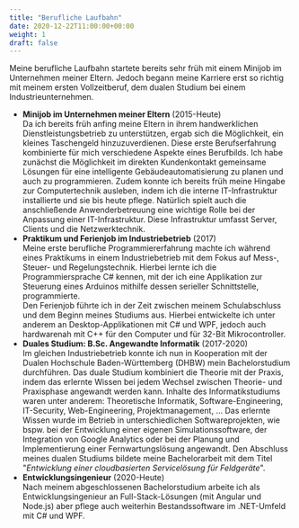 ```yaml
---
title: "Berufliche Laufbahn"
date: 2020-12-22T11:00:00+00:00
weight: 1
draft: false
---
```


Meine berufliche Laufbahn startete bereits sehr früh mit einem Minijob im Unternehmen meiner Eltern. Jedoch begann meine Karriere erst so richtig mit meinem ersten Vollzeitberuf, dem dualen Studium bei einem Industrieunternehmen.

- **Minijob im Unternehmen meiner Eltern** (2015-Heute)  
  Da ich bereits früh anfing meine Eltern in ihrem handwerklichen Dienstleistungsbetrieb zu unterstützen, ergab sich die Möglichkeit, ein kleines Taschengeld hinzuzuverdienen. Diese erste Berufserfahrung kombinierte für mich verschiedene Aspekte eines Berufbilds. Ich habe zunächst die Möglichkeit im direkten Kundenkontakt gemeinsame Lösungen für eine intelligente Gebäudeautomatisierung zu planen und auch zu programmieren. Zudem konnte ich bereits früh meine Hingabe zur Computertechnik ausleben, indem ich die interne IT-Infrastruktur installierte und sie bis heute pflege. Natürlich spielt auch die anschließende Anwenderbetreuung eine wichtige Rolle bei der Anpassung einer IT-Infrastruktur. Diese Infrastruktur umfasst Server, Clients und die Netzwerktechnik.
- **Praktikum und Ferienjob im Industriebetrieb** (2017)  
  Meine erste berufliche Programmiererfahrung machte ich während eines Praktikums in einem Industriebetrieb mit dem Fokus auf Mess-, Steuer- und Regelungstechnik. Hierbei lernte ich die Programmiersprache C# kennen, mit der ich eine Applikation zur Steuerung eines Arduinos mithilfe dessen serieller Schnittstelle, programmierte.  
  Den Ferienjob führte ich in der Zeit zwischen meinem Schulabschluss und dem Beginn meines Studiums aus. Hierbei entwickelte ich unter anderem an Desktop-Applikationen mit C# und WPF, jedoch auch hardwarenah mit C++ für den Computer und für 32-Bit Mikrocontroller.
- **Duales Studium: B.Sc. Angewandte Informatik** (2017-2020)  
  Im gleichen Industriebetrieb konnte ich nun in Kooperation mit der Dualen Hochschule Baden-Württemberg (DHBW) mein Bachelorstudium durchführen. Das duale Studium kombiniert die Theorie mit der Praxis, indem das erlernte Wissen bei jedem Wechsel zwischen Theorie- und Praxisphase angewandt werden kann. Inhalte des Informatikstudiums waren unter anderem: Theoretische Informatik, Software-Engineering, IT-Security, Web-Engineering, Projektmanagement, ... Das erlernte Wissen wurde im Betrieb in unterschiedlichen Softwareprojekten, wie bspw. bei der Entwicklung einer eigenen Simulationssoftware, der Integration von Google Analytics oder bei der Planung und Implementierung einer Fernwartungslösung angewandt. Den Abschluss meines dualen Studiums bildete meine Bachelorarbeit mit dem Titel "_Entwicklung einer cloudbasierten Servicelösung für Feldgeräte_".
- **Entwicklungsingenieur** (2020-Heute)  
  Nach meinem abgeschlossenen Bachelorstudium arbeite ich als Entwicklungsingenieur an Full-Stack-Lösungen (mit Angular und Node.js) aber pflege auch weiterhin Bestandssoftware im .NET-Umfeld mit C# und WPF.
